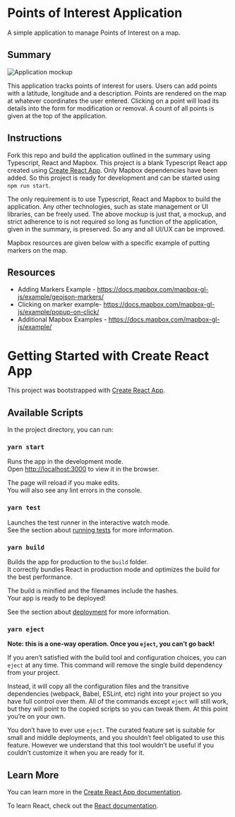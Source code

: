 # Points of Interest Application

A simple application to manage Points of Interest on a map.

## Summary
![Application mockup](https://docs.google.com/drawings/d/e/2PACX-1vSAj9UrxRpLNDDBy0Dz1zN0wnVDo5lscJjMApWHPGvID8RemTphHCGKXFf3GZul16vORiiBUURxbGmi/pub?w=1654&h=673)

This application tracks points of interest for users. Users can add points with a latitude, longitude and a description. Points are rendered on the map at whatever coordinates the user entered. Clicking on a point will load its details into the form for modification or removal. A count of all points is given at the top of the application.

## Instructions

Fork this repo and build the application outlined in the summary using Typescript, React and Mapbox. This project is a blank Typescript React app created using [Create React App](https://create-react-app.dev). Only Mapbox dependencies have been added. So this project is ready for development and can be started using `npm run start`.

The only requirement is to use Typescript, React and Mapbox to build the application. Any other technologies, such as state management or UI libraries, can be freely used. The above mockup is just that, a mockup, and strict adherence to is not required so long as function of the application, given in the summary, is preserved. So any and all UI/UX can be improved.

Mapbox resources are given below with a specific example of putting markers on the map.

## Resources
 * Adding Markers Example - https://docs.mapbox.com/mapbox-gl-js/example/geojson-markers/
 * Clicking on marker example- https://docs.mapbox.com/mapbox-gl-js/example/popup-on-click/
 * Additional Mapbox Examples - https://docs.mapbox.com/mapbox-gl-js/example/

# Getting Started with Create React App

This project was bootstrapped with [Create React App](https://github.com/facebook/create-react-app).

## Available Scripts

In the project directory, you can run:

### `yarn start`

Runs the app in the development mode.\
Open [http://localhost:3000](http://localhost:3000) to view it in the browser.

The page will reload if you make edits.\
You will also see any lint errors in the console.

### `yarn test`

Launches the test runner in the interactive watch mode.\
See the section about [running tests](https://facebook.github.io/create-react-app/docs/running-tests) for more information.

### `yarn build`

Builds the app for production to the `build` folder.\
It correctly bundles React in production mode and optimizes the build for the best performance.

The build is minified and the filenames include the hashes.\
Your app is ready to be deployed!

See the section about [deployment](https://facebook.github.io/create-react-app/docs/deployment) for more information.

### `yarn eject`

**Note: this is a one-way operation. Once you `eject`, you can’t go back!**

If you aren’t satisfied with the build tool and configuration choices, you can `eject` at any time. This command will remove the single build dependency from your project.

Instead, it will copy all the configuration files and the transitive dependencies (webpack, Babel, ESLint, etc) right into your project so you have full control over them. All of the commands except `eject` will still work, but they will point to the copied scripts so you can tweak them. At this point you’re on your own.

You don’t have to ever use `eject`. The curated feature set is suitable for small and middle deployments, and you shouldn’t feel obligated to use this feature. However we understand that this tool wouldn’t be useful if you couldn’t customize it when you are ready for it.

## Learn More

You can learn more in the [Create React App documentation](https://facebook.github.io/create-react-app/docs/getting-started).

To learn React, check out the [React documentation](https://reactjs.org/).
